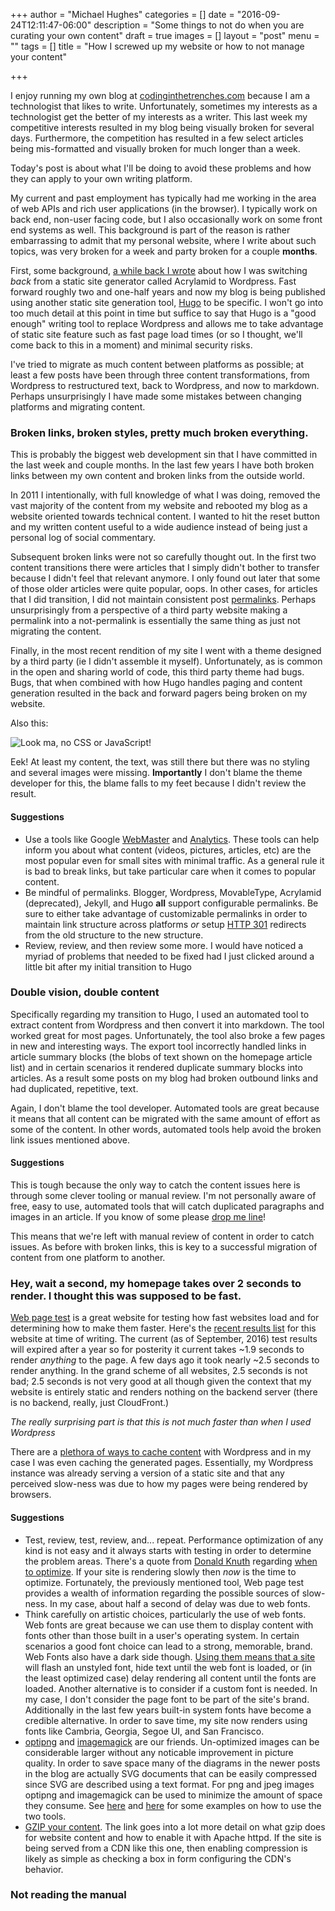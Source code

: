 +++
author = "Michael Hughes"
categories = []
date = "2016-09-24T12:11:47-06:00"
description = "Some things to not do when you are curating your own content"
draft = true
images = []
layout = "post"
menu = ""
tags = []
title = "How I screwed up my website or how to not manage your content"

+++

I enjoy running my own blog at [codinginthetrenches.com][1] because I am a technologist that likes to write. Unfortunately,
sometimes my interests as a technologist get the better of my interests as a writer. This last week my competitive interests
resulted in my blog being visually broken for several days. Furthermore, the competition has resulted in a few select articles being
mis-formatted and visually broken for much longer than a week. 

Today's post is about what I'll be doing to avoid these problems and how they can apply to your own writing platform.

[1]: https://www.codinginthetrenches.com "Coding in the Trenches"
<!--more-->

My current and past employment has typically had me working in the area of web APIs and rich user applications (in the browser). I
typically work on back end, non-user facing code, but I also occasionally work on some front end systems as well. This background
is part of the reason is rather embarrassing to admit that my personal website, where I write about such topics, was very broken for a
week and party broken for a couple **months**. 

First, some background, [a while back I wrote][2] about how I was switching *back* from a static site generator called Acrylamid to 
Wordpress. Fast forward roughly two and one-half years and now my blog is being published using another static site generation tool,
[Hugo][3] to be specific. I won't go into too much detail at this point in time but suffice to say that Hugo is a "good enough" writing tool to replace
Wordpress and allows me to take advantage of static site feature such as fast page load times (or so I thought, we'll come back to this in a moment)
 and minimal security risks.

I've tried to migrate as much content between platforms as possible; at least a few posts have been through three content transformations, 
from Wordpress to restructured text, back to Wordpress, and now to markdown. Perhaps unsurprisingly I have made some mistakes between changing platforms and
migrating content.

### Broken links, broken styles, pretty much broken everything.

This is probably the biggest web development sin that I have committed in the last week and couple months. In the last few years I have both
broken links between my own content and broken links from the outside world.

In 2011 I intentionally, with full knowledge of what I was doing, removed the vast majority of the content from my website and rebooted my blog
as a website oriented towards technical content. I wanted to hit the reset button and my written content useful to a wide audience instead of
being just a personal log of social commentary.

Subsequent broken links were not so carefully thought out. In the first two content transitions there were articles that I simply didn't bother to
transfer because I didn't feel that relevant anymore. I only found out later that some of those older articles were quite popular, oops. In other cases,
for articles that I did transition, I did not maintain consistent post [permalinks][4]. Perhaps unsurprisingly from a perspective of a third party website
 making a permalink into a not-permalink is essentially the same thing as just not migrating the content.

Finally, in the most recent rendition of my site I went with a theme designed by a third party (ie I didn't assemble it myself). Unfortunately, as is common
in the open and sharing world of code, this third party theme had bugs. Bugs, that when combined with how Hugo handles paging and content generation resulted
in the back and forward pagers being broken on my website.

Also this:

![Look ma, no CSS or JavaScript!](/images/2016-09-24-screwing-up/1_screen_doc.jpg "Look ma, no CSS or JavaScript!")

Eek! At least my content, the text, was still there but there was no styling and several images were missing. **Importantly** I don't blame the theme developer
for this, the blame falls to my feet because I didn't review the result.

#### Suggestions

- Use a tools like Google [WebMaster][5] and [Analytics][6]. These tools can help inform you about what content (videos, pictures, articles, etc) are the most popular
  even for small sites with minimal traffic. As a general rule it is bad to break links, but take particular care when it comes to popular content.
- Be mindful of permalinks. Blogger, Wordpress, MovableType, Acrylamid (deprecated), Jekyll, and Hugo **all** support configurable permalinks. Be sure to either take
  advantage of customizable permalinks in order to maintain link structure across platforms *or* setup [HTTP 301][7] redirects from the old structure to the new structure.
- Review, review, and then review some more. I would have noticed a myriad of problems that needed to be fixed had I just clicked around a little bit after my 
  initial transition to Hugo

### Double vision, double content

Specifically regarding my transition to Hugo, I used an automated tool to extract content from Wordpress and then convert it into markdown. The tool worked great for most
pages. Unfortunately, the tool also broke a few pages in new and interesting ways. The export tool incorrectly handled links in article summary blocks (the blobs of text 
shown on the homepage article list) and in certain scenarios it rendered duplicate summary blocks into articles. As a result some posts on my blog had broken outbound
links and had duplicated, repetitive, text. 

Again, I don't blame the tool developer. Automated tools are great because it means that all content can be migrated with the same amount of effort as some of the content.
In other words, automated tools help avoid the broken link issues mentioned above.

#### Suggestions

This is tough because the only way to catch the content issues here is through some clever tooling or manual review. I'm not personally aware of free, easy to use, automated tools
that will catch duplicated paragraphs and images in an article. If you know of some please [drop me line][8]!

This means that we're left with manual review of content in order to catch issues. As before with broken links, this is key to a successful migration of content from one platform
to another.

### Hey, wait a second, my homepage takes over 2 seconds to render. I thought this was supposed to be fast.



[Web page test][9] is a great website for testing how fast websites load and for determining how to make them faster. Here's the [recent results list][10] for this website at time of
writing. The current (as of September, 2016) test results will expired after a year so for posterity it current takes ~1.9 seconds to render *anything* to the page. A few days ago
it took nearly ~2.5 seconds to render anything. In the grand scheme of all websites, 2.5 seconds is not bad; 2.5 seconds is not very good at all though given the context that my 
website is entirely static and renders nothing on the backend server (there is no backend, really, just CloudFront.)

_The really surprising part is that this is not much faster than when I used Wordpress_

There are a [plethora of ways to cache content][11] with Wordpress and in my case I was even caching the generated pages. Essentially, my Wordpress instance was already serving a
version of a static site and that any perceived slow-ness was due to how my pages were being rendered by browsers.

#### Suggestions

- Test, review, test, review, and... repeat. Performance optimization of any kind is not easy and it always starts with testing in order to determine the problem areas. There's a
  quote from [Donald Knuth][13] regarding [when to optimize][12]. If your site is rendering slowly then *now* is the time to optimize. Fortunately, the previously mentioned tool, 
  Web page test provides a wealth of information regarding the possible sources of slow-ness. In my case, about half a second of delay was due to web fonts.
- Think carefully on artistic choices, particularly the use of web fonts. Web fonts are great because we can use them to display content with fonts other than those built in a
  user's operating system. In certain scenarios a good font choice can lead to a strong, memorable, brand. Web Fonts also have a dark side though. [Using them means that a site][14]
  will flash an unstyled font, hide text until the web font is loaded, or (in the least optimized case) delay rendering all content until the fonts are loaded. Another alternative
  is to consider if a custom font is needed. In my case, I don't consider the page font to be part of the site's brand. Additionally in the last few years built-in system fonts
  have become a credible alternative. In order to save time, my site now renders using fonts like Cambria, Georgia, Segoe UI, and San Francisco.
- [optipng][15] and [imagemagick][16] are our friends. Un-optimized images can be considerable larger without any noticable improvement in picture quality. In order to save space
  many of the diagrams in the newer posts in the blog are actually SVG documents that can be easily compressed since SVG are described using a text format. For png and jpeg images
  optipng and imagemagick can be used to minimize the amount of space they consume. See [here][17] and [here][18] for some examples on how to use the two tools.
- [GZIP your content][19]. The link goes into a lot more detail on what gzip does for website content and how to enable it with Apache httpd. If the site is being served from
  a CDN like this one, then enabling compression is likely as simple as checking a box in form configuring the CDN's behavior.

### Not reading the manual

[2]: /2014/02/26/from-dynamic-to-static-to-dynamic-or-why-my-blog-is-back-on-wordpress/
[3]: https://gohugo.io/ "Hugo"
[4]: https://codex.wordpress.org/Glossary#Permalink "Permalink"
[5]: https://www.google.com/webmasters "Google WebMaster"
[6]: https://www.google.com/analytics "Google Analytics"
[7]: https://en.wikipedia.org/wiki/HTTP_301 "HTTP 301 Moved Permanently"
[8]: /about-me "About Me"
[9]: https://www.webpagetest.org "Web page test"
[10]: https://www.webpagetest.org/testlog.php?days=365&filter=codinginthetrenches "Recent results"
[11]: https://wordpress.org/plugins/w3-total-cache/ "W3 Total Cache"
[12]: https://www.bing.com/search?q=premature%20optimization%20is%20the%20root%20of%20all%20evil "Premature Optimization is the root of all evil"
[13]: https://en.wikipedia.org/wiki/Donald_Knuth "Donald Knuth"
[14]: http://www.html5rocks.com/en/tutorials/webfonts/quick/#toc-fout "Webfonts"
[15]: http://optipng.sourceforge.net/ "Optipng"
[16]: http://www.imagemagick.org/script/index.php "imagemagick"
[17]: https://github.com/msh9/codinginthetrenches.com/blob/master/utilities/optimize-jpg.ps1 "Optimize JPEG"
[18]: https://github.com/msh9/codinginthetrenches.com/blob/master/utilities/optimize-png.ps1 "Optimize PNG"
[19]: https://betterexplained.com/articles/how-to-optimize-your-site-with-gzip-compression/ "GZIP"